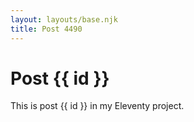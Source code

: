 ```yaml
---
layout: layouts/base.njk
title: Post 4490
---
```


# Post {{ id }}

This is post {{ id }} in my Eleventy project.

